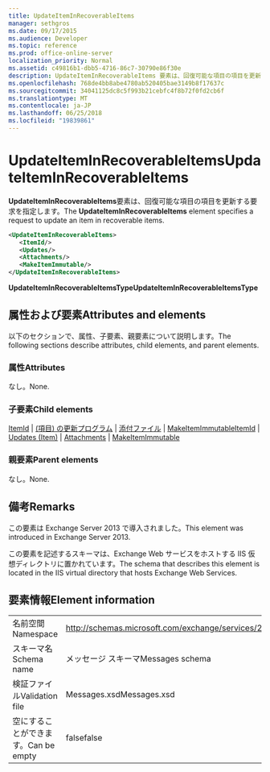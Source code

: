 ```yaml
---
title: UpdateItemInRecoverableItems
manager: sethgros
ms.date: 09/17/2015
ms.audience: Developer
ms.topic: reference
ms.prod: office-online-server
localization_priority: Normal
ms.assetid: c49816b1-dbb5-4716-86c7-30790e86f30e
description: UpdateItemInRecoverableItems 要素は、回復可能な項目の項目を更新する要求を指定します。
ms.openlocfilehash: 768de4bb8abe4780ab520405bae3149b8f17637c
ms.sourcegitcommit: 34041125dc8c5f993b21cebfc4f8b72f0fd2cb6f
ms.translationtype: MT
ms.contentlocale: ja-JP
ms.lasthandoff: 06/25/2018
ms.locfileid: "19839861"
---
```

# <a name="updateiteminrecoverableitems"></a><span data-ttu-id="1a49d-103">UpdateItemInRecoverableItems</span><span class="sxs-lookup"><span data-stu-id="1a49d-103">UpdateItemInRecoverableItems</span></span>

<span data-ttu-id="1a49d-104">**UpdateItemInRecoverableItems**要素は、回復可能な項目の項目を更新する要求を指定します。</span><span class="sxs-lookup"><span data-stu-id="1a49d-104">The **UpdateItemInRecoverableItems** element specifies a request to update an item in recoverable items.</span></span> 
  
```XML
<UpdateItemInRecoverableItems>
   <ItemId/>
   <Updates/>
   <Attachments/>
   <MakeItemImmutable/>
</UpdateItemInRecoverableItems>
```

 <span data-ttu-id="1a49d-105">**UpdateItemInRecoverableItemsType**</span><span class="sxs-lookup"><span data-stu-id="1a49d-105">**UpdateItemInRecoverableItemsType**</span></span>
## <a name="attributes-and-elements"></a><span data-ttu-id="1a49d-106">属性および要素</span><span class="sxs-lookup"><span data-stu-id="1a49d-106">Attributes and elements</span></span>

<span data-ttu-id="1a49d-107">以下のセクションで、属性、子要素、親要素について説明します。</span><span class="sxs-lookup"><span data-stu-id="1a49d-107">The following sections describe attributes, child elements, and parent elements.</span></span>
  
### <a name="attributes"></a><span data-ttu-id="1a49d-108">属性</span><span class="sxs-lookup"><span data-stu-id="1a49d-108">Attributes</span></span>

<span data-ttu-id="1a49d-109">なし。</span><span class="sxs-lookup"><span data-stu-id="1a49d-109">None.</span></span>
  
### <a name="child-elements"></a><span data-ttu-id="1a49d-110">子要素</span><span class="sxs-lookup"><span data-stu-id="1a49d-110">Child elements</span></span>

<span data-ttu-id="1a49d-111">[ItemId](itemid.md) | [(項目) の更新プログラム](updates-item.md) | [添付ファイル](attachments-ex15websvcsotherref.md) | [MakeItemImmutable](makeitemimmutable.md)</span><span class="sxs-lookup"><span data-stu-id="1a49d-111">[ItemId](itemid.md) | [Updates (Item)](updates-item.md) | [Attachments](attachments-ex15websvcsotherref.md) | [MakeItemImmutable](makeitemimmutable.md)</span></span>
  
### <a name="parent-elements"></a><span data-ttu-id="1a49d-112">親要素</span><span class="sxs-lookup"><span data-stu-id="1a49d-112">Parent elements</span></span>

<span data-ttu-id="1a49d-113">なし。</span><span class="sxs-lookup"><span data-stu-id="1a49d-113">None.</span></span>
  
## <a name="remarks"></a><span data-ttu-id="1a49d-114">備考</span><span class="sxs-lookup"><span data-stu-id="1a49d-114">Remarks</span></span>

<span data-ttu-id="1a49d-115">この要素は Exchange Server 2013 で導入されました。</span><span class="sxs-lookup"><span data-stu-id="1a49d-115">This element was introduced in Exchange Server 2013.</span></span>
  
<span data-ttu-id="1a49d-116">この要素を記述するスキーマは、Exchange Web サービスをホストする IIS 仮想ディレクトリに置かれています。</span><span class="sxs-lookup"><span data-stu-id="1a49d-116">The schema that describes this element is located in the IIS virtual directory that hosts Exchange Web Services.</span></span>
  
## <a name="element-information"></a><span data-ttu-id="1a49d-117">要素情報</span><span class="sxs-lookup"><span data-stu-id="1a49d-117">Element information</span></span>

|||
|:-----|:-----|
|<span data-ttu-id="1a49d-118">名前空間</span><span class="sxs-lookup"><span data-stu-id="1a49d-118">Namespace</span></span>  <br/> |http://schemas.microsoft.com/exchange/services/2006/messages  <br/> |
|<span data-ttu-id="1a49d-119">スキーマ名</span><span class="sxs-lookup"><span data-stu-id="1a49d-119">Schema name</span></span>  <br/> |<span data-ttu-id="1a49d-120">メッセージ スキーマ</span><span class="sxs-lookup"><span data-stu-id="1a49d-120">Messages schema</span></span>  <br/> |
|<span data-ttu-id="1a49d-121">検証ファイル</span><span class="sxs-lookup"><span data-stu-id="1a49d-121">Validation file</span></span>  <br/> |<span data-ttu-id="1a49d-122">Messages.xsd</span><span class="sxs-lookup"><span data-stu-id="1a49d-122">Messages.xsd</span></span>  <br/> |
|<span data-ttu-id="1a49d-123">空にすることができます。</span><span class="sxs-lookup"><span data-stu-id="1a49d-123">Can be empty</span></span>  <br/> |<span data-ttu-id="1a49d-124">false</span><span class="sxs-lookup"><span data-stu-id="1a49d-124">false</span></span>  <br/> |
   

